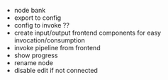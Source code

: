 - node bank
- export to config
- config to invoke ??
- create input/output frontend components for easy invocation/consumption
- invoke pipeline from frontend
- show progress
- rename node
- disable edit if not connected

